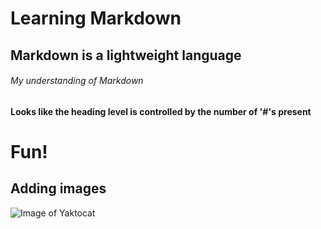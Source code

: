 # Learning Markdown
## Markdown is a lightweight language
###### My understanding of Markdown
#### Looks like the heading level is controlled by the number of '#'s present
# Fun!

## Adding images
![Image of Yaktocat](https://octodex.github.com/images/yaktocat.png)
